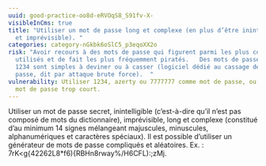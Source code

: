 ```yaml
---
uuid: good-practice-oo8d-eRVOqS8_S91fv-X-
visibleInCms: true
title: "Utiliser un mot de passe long et complexe (en plus d’être inintelligible
  et imprévisible). "
categories: category-nGkbk6oSlC5_p3eqoXX2o
risk: "Avoir recours à des mots de passe qui figurent parmi les plus couramment
  utilisés et de fait les plus fréquemment piratés.   Des mots de passe comme
  1234 sont simples à deviner ou à casser (logiciel dédié au cassage de mot de
  passe, dit par attaque brute force).  "
vulnerability: Utiliser 1234, azerty ou 7777777 comme mot de passe, ou encore un
  mot de passe trop court.
---
```

Utiliser un mot de passe secret, inintelligible (c’est-à-dire qu’il n’est pas composé de mots du dictionnaire), imprévisible, long et complexe (constitué d’au minimum 14 signes mélangeant majuscules, minuscules, alphanumériques et caractères spéciaux). 
Il est possible d’utiliser un générateur de mots de passe compliqués et aléatoires.  Ex. : 7rK<g{42262L8*f6){RBHn8rway%/H6CFL):;zMj.